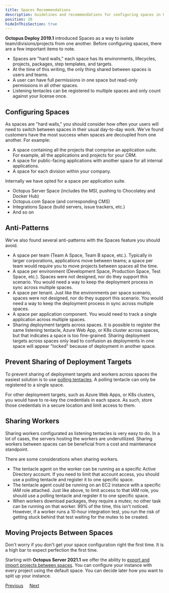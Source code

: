 ```yaml
---
title: Spaces Recommendations
description: Guidelines and recommendations for configuring spaces in Octopus Deploy.
position: 20
hideInThisSection: true
---
```


**Octopus Deploy 2019.1** introduced Spaces as a way to isolate team/divisions/projects from one another.  Before configuring spaces, there are a few important items to note.

- Spaces are "hard walls," each space has its environments, lifecycles, projects, packages, step templates, and targets.
- At the time of this writing, the only thing shared between spaces is users and teams.
- A user can have full permissions in one space but read-only permissions in all other spaces.
- Listening tentacles can be registered to multiple spaces and only count against your license once.

## Configuring Spaces

As spaces are "hard walls," you should consider how often your users will need to switch between spaces in their usual day-to-day work.  We've found customers have the most success when spaces are decoupled from one another.  For example:

- A space containing all the projects that comprise an application suite.  For example, all the applications and projects for your CRM.
- A space for public-facing applications with another space for all internal applications.
- A space for each division within your company.

Internally we have opted for a space per application suite.

- Octopus Server Space (includes the MSI, pushing to Chocolatey and Docker Hub)
- Octopus.com Space (and corresponding CMS)
- Integrations Space (build servers, issue trackers, etc.)
- And so on

## Anti-Patterns

We've also found several anti-patterns with the Spaces feature you should avoid.

- A space per team (Team A Space, Team B space, etc.).  Typically in larger corporations, applications move between teams; a space per team would require you to move projects between spaces all the time.
- A space per environment (Development Space, Production Space, Test Space, etc.).  Spaces were not designed, nor do they support this scenario.  You would need a way to keep the deployment process in sync across multiple spaces.
- A space per tenant.  Just like the environments per space scenario, spaces were not designed, nor do they support this scenario.  You would need a way to keep the deployment process in sync across multiple spaces.
- A space per application component.  You would need to track a single application across multiple spaces.
- Sharing deployment targets across spaces.  It is possible to register the same listening tentacle, Azure Web App, or K8s cluster across spaces, but that indicates a space is too fine-grained.  Sharing deployment targets across spaces only lead to confusion as deployments in one space will appear "locked" because of deployment in another space.

## Prevent Sharing of Deployment Targets

To prevent sharing of deployment targets and workers across spaces the easiest solution is to use [polling tentacles](/docs/infrastructure/deployment-targets/windows-targets/tentacle-communication.md).  A polling tentacle can only be registered to a single space.

For other deployment targets, such as Azure Web Apps, or K8s clusters, you would have to re-key the credentials in each space.  As such, store those credentials in a secure location and limit access to them.

## Sharing Workers

Sharing workers configurated as listening tentacles is very easy to do.  In a lot of cases, the servers hosting the workers are underutilized.  Sharing workers between spaces can be beneficial from a cost and maintenance standpoint.

There are some considerations when sharing workers.
- The tentacle agent on the worker can be running as a specific Active Directory account.  If you need to limit that account access, you should use a polling tentacle and register it to one specific space.
- The tentacle agent could be running on an EC2 instance with a specific IAM role attached.  Just like above, to limit access to that IAM role, you should use a polling tentacle and register it to one specific space.
- When workers download packages, they require a mutex; no other task can be running on that worker.  99% of the time, this isn't noticed.  However, if a worker runs a 10-hour integration test, you run the risk of getting stuck behind that test waiting for the mutex to be created.

## Moving Projects Between Spaces

Don't worry if you don't get your space configuration right the first time.  It is a high bar to expect perfection the first time.

Starting with **Octopus Server 2021.1** we offer the ability to [export and import projects between spaces](/docs/projects/export-import/index.md).  You can configure your instance with every project using the default space.  You can decide later how you want to split up your instance.

<span><a class="btn btn-secondary" href="/docs/getting-started/best-practices/installation-guidelines">Previous</a></span>&nbsp;&nbsp;&nbsp;&nbsp;&nbsp;<span><a class="btn btn-success" href="/docs/getting-started/best-practices/environments-and-deployment-targets-and-roles">Next</a></span>